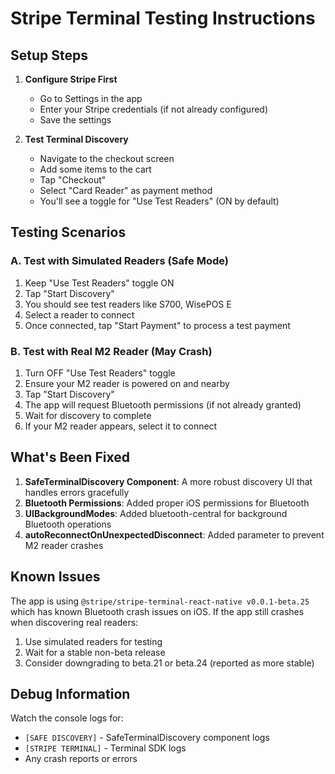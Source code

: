 # Stripe Terminal Testing Instructions

## Setup Steps

1. **Configure Stripe First**
   - Go to Settings in the app
   - Enter your Stripe credentials (if not already configured)
   - Save the settings

2. **Test Terminal Discovery**
   - Navigate to the checkout screen
   - Add some items to the cart
   - Tap "Checkout"
   - Select "Card Reader" as payment method
   - You'll see a toggle for "Use Test Readers" (ON by default)

## Testing Scenarios

### A. Test with Simulated Readers (Safe Mode)
1. Keep "Use Test Readers" toggle ON
2. Tap "Start Discovery"
3. You should see test readers like S700, WisePOS E
4. Select a reader to connect
5. Once connected, tap "Start Payment" to process a test payment

### B. Test with Real M2 Reader (May Crash)
1. Turn OFF "Use Test Readers" toggle
2. Ensure your M2 reader is powered on and nearby
3. Tap "Start Discovery"
4. The app will request Bluetooth permissions (if not already granted)
5. Wait for discovery to complete
6. If your M2 reader appears, select it to connect

## What's Been Fixed

1. **SafeTerminalDiscovery Component**: A more robust discovery UI that handles errors gracefully
2. **Bluetooth Permissions**: Added proper iOS permissions for Bluetooth
3. **UIBackgroundModes**: Added bluetooth-central for background Bluetooth operations
4. **autoReconnectOnUnexpectedDisconnect**: Added parameter to prevent M2 reader crashes

## Known Issues

The app is using `@stripe/stripe-terminal-react-native v0.0.1-beta.25` which has known Bluetooth crash issues on iOS. If the app still crashes when discovering real readers:

1. Use simulated readers for testing
2. Wait for a stable non-beta release
3. Consider downgrading to beta.21 or beta.24 (reported as more stable)

## Debug Information

Watch the console logs for:
- `[SAFE DISCOVERY]` - SafeTerminalDiscovery component logs
- `[STRIPE TERMINAL]` - Terminal SDK logs
- Any crash reports or errors